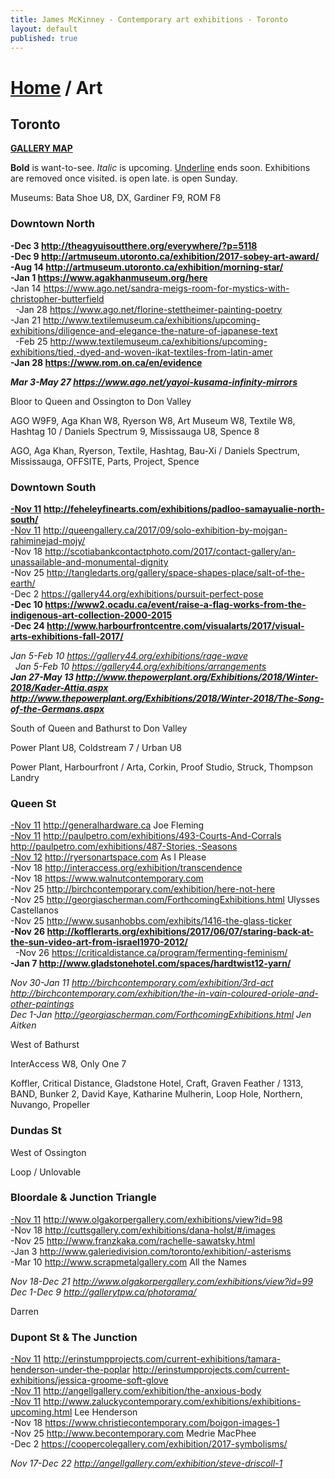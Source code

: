 ```yaml
---
title: James McKinney - Contemporary art exhibitions - Toronto
layout: default
published: true
---
```


# [Home](/) / Art

## Toronto

**[GALLERY MAP](https://www.google.com/maps/d/u/0/edit?mid=1sMiga7vQsqWdqEVQCqHsxjX2jeU)**

<span class="glyphicon glyphicon-info-sign" aria-hidden="true"></span> <strong>Bold</strong> is want-to-see. <em>Italic</em> is upcoming. <u>Underline</u> ends soon. Exhibitions are removed once visited. <span class="glyphicon glyphicon-time" aria-hidden="true"></span> is open late. <span class="glyphicon glyphicon-calendar" aria-hidden="true"></span> is open Sunday.

<span class="glyphicon glyphicon-calendar" aria-hidden="true"></span> <span class="glyphicon glyphicon-time" aria-hidden="true"></span> Museums: Bata Shoe U8, DX, Gardiner F9, ROM F8

### Downtown North

**-Dec 3 <http://theagyuisoutthere.org/everywhere/?p=5118>**  
**-Dec 9 <http://artmuseum.utoronto.ca/exhibition/2017-sobey-art-award/>**  
  **-Aug 14 <http://artmuseum.utoronto.ca/exhibition/morning-star/>**  
**-Jan 1 <https://www.agakhanmuseum.org/here>**  
-Jan 14 <https://www.ago.net/sandra-meigs-room-for-mystics-with-christopher-butterfield>  
  -Jan 28 <https://www.ago.net/florine-stettheimer-painting-poetry>  
-Jan 21 <http://www.textilemuseum.ca/exhibitions/upcoming-exhibitions/diligence-and-elegance-the-nature-of-japanese-text>  
  -Feb 25 <http://www.textilemuseum.ca/exhibitions/upcoming-exhibitions/tied,-dyed-and-woven-ikat-textiles-from-latin-amer>  
**-Jan 28 <https://www.rom.on.ca/en/evidence>**  

_**Mar 3-May 27 <https://www.ago.net/yayoi-kusama-infinity-mirrors>**_  

<span class="glyphicon glyphicon-info-sign" aria-hidden="true"></span> Bloor to Queen and Ossington to Don Valley

<span class="glyphicon glyphicon-time" aria-hidden="true"></span> AGO W9F9, Aga Khan W8, Ryerson W8, Art Museum W8, Textile W8, Hashtag 10 / Daniels Spectrum 9, Mississauga U8, Spence 8

<span class="glyphicon glyphicon-calendar" aria-hidden="true"></span> AGO, Aga Khan, Ryerson, Textile, Hashtag, Bau-Xi / Daniels Spectrum, Mississauga, OFFSITE, Parts, Project, Spence

### Downtown South

**<u>-Nov 11</u> <http://feheleyfinearts.com/exhibitions/padloo-samayualie-north-south/>**  
<u>-Nov 11</u> <http://queengallery.ca/2017/09/solo-exhibition-by-mojgan-rahiminejad-mojy/>  
-Nov 18 <http://scotiabankcontactphoto.com/2017/contact-gallery/an-unassailable-and-monumental-dignity>  
-Nov 25 <http://tangledarts.org/gallery/space-shapes-place/salt-of-the-earth/>  
-Dec 2 <https://gallery44.org/exhibitions/pursuit-perfect-pose>  
**-Dec 10 <https://www2.ocadu.ca/event/raise-a-flag-works-from-the-indigenous-art-collection-2000-2015>**  
**-Dec 24 <http://www.harbourfrontcentre.com/visualarts/2017/visual-arts-exhibitions-fall-2017/>**  

_Jan 5-Feb 10 <https://gallery44.org/exhibitions/rage-wave>_  
  _Jan 5-Feb 10 <https://gallery44.org/exhibitions/arrangements>_  
_**Jan 27-May 13 <http://www.thepowerplant.org/Exhibitions/2018/Winter-2018/Kader-Attia.aspx> <http://www.thepowerplant.org/Exhibitions/2018/Winter-2018/The-Song-of-the-Germans.aspx>**_  

<span class="glyphicon glyphicon-info-sign" aria-hidden="true"></span> South of Queen and Bathurst to Don Valley

<span class="glyphicon glyphicon-time" aria-hidden="true"></span> Power Plant U8, Coldstream 7 / Urban U8

<span class="glyphicon glyphicon-calendar" aria-hidden="true"></span> Power Plant, Harbourfront / Arta, Corkin, Proof Studio, Struck, Thompson Landry

### Queen St

<u>-Nov 11</u> <http://generalhardware.ca> Joe Fleming  
<u>-Nov 11</u> <http://paulpetro.com/exhibitions/493-Courts-And-Corrals> <http://paulpetro.com/exhibitions/487-Stories,-Seasons>  
<u>-Nov 12</u> <http://ryersonartspace.com> As I Please  
-Nov 18 <http://interaccess.org/exhibition/transcendence>  
-Nov 18 <https://www.walnutcontemporary.com>  
-Nov 25 <http://birchcontemporary.com/exhibition/here-not-here>  
-Nov 25 <http://georgiascherman.com/ForthcomingExhibitions.html> Ulysses Castellanos  
-Nov 25 <http://www.susanhobbs.com/exhibits/1416-the-glass-ticker>  
**-Nov 26 <http://kofflerarts.org/exhibitions/2017/06/07/staring-back-at-the-sun-video-art-from-israel1970-2012/>**  
  -Nov 26 <https://criticaldistance.ca/program/fermenting-feminism/>  
**-Jan 7 <http://www.gladstonehotel.com/spaces/hardtwist12-yarn/>**  

_Nov 30-Jan 11 <http://birchcontemporary.com/exhibition/3rd-act> <http://birchcontemporary.com/exhibition/the-in-vain-coloured-oriole-and-other-paintings>_  
_Dec 1-Jan <http://georgiascherman.com/ForthcomingExhibitions.html> Jen Aitken_  

<span class="glyphicon glyphicon-info-sign" aria-hidden="true"></span> West of Bathurst

<span class="glyphicon glyphicon-time" aria-hidden="true"></span> InterAccess W8, Only One 7

<span class="glyphicon glyphicon-calendar" aria-hidden="true"></span> Koffler, Critical Distance, Gladstone Hotel, Craft, Graven Feather / 1313, BAND, Bunker 2, David Kaye, Katharine Mulherin, Loop Hole, Northern, Nuvango, Propeller

### Dundas St

<span class="glyphicon glyphicon-info-sign" aria-hidden="true"></span> West of Ossington

<span class="glyphicon glyphicon-calendar" aria-hidden="true"></span> Loop / Unlovable

### Bloordale & Junction Triangle

<u>-Nov 11</u> <http://www.olgakorpergallery.com/exhibitions/view?id=98>  
-Nov 18 <http://cuttsgallery.com/exhibitions/dana-holst/#/images>  
-Nov 25 <http://www.franzkaka.com/rachelle-sawatsky.html>  
-Jan 3 <http://www.galeriedivision.com/toronto/exhibition/-asterisms>  
-Mar 10 <http://www.scrapmetalgallery.com> All the Names  

_Nov 18-Dec 21 <http://www.olgakorpergallery.com/exhibitions/view?id=99>_  
_Dec 1-Dec 9 <http://gallerytpw.ca/photorama/>_  

<span class="glyphicon glyphicon-calendar" aria-hidden="true"></span> Darren

### Dupont St & The Junction

<u>-Nov 11</u> <http://erinstumpprojects.com/current-exhibitions/tamara-henderson-under-the-poplar> <http://erinstumpprojects.com/current-exhibitions/jessica-groome-soft-glove>  
<u>-Nov 11</u> <http://angellgallery.com/exhibition/the-anxious-body>  
<u>-Nov 11</u> <http://www.zaluckycontemporary.com/exhibitions/exhibitions-upcoming.html> Lee Henderson  
-Nov 18 <https://www.christiecontemporary.com/boigon-images-1>  
-Nov 25 <http://www.becontemporary.com> Medrie MacPhee  
-Dec 2 <https://coopercolegallery.com/exhibition/2017-symbolisms/>  

_Nov 17-Dec 22 <http://angellgallery.com/exhibition/steve-driscoll-1>_  
